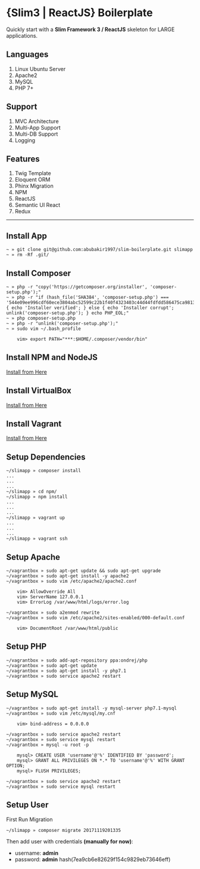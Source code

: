 # {Slim3  | ReactJS} Boilerplate

Quickly start with a **Slim Framework 3 / ReactJS** skeleton for LARGE applications.

## Languages

1. Linux Ubuntu Server
2. Apache2
3. MySQL
4. PHP 7+

## Support

1. MVC Architecture
2. Multi-App Support
3. Multi-DB Support
4. Logging

## Features

1. Twig Template
2. Eloquent ORM
3. Phinx Migration
4. NPM
5. ReactJS
6. Semantic UI React
7. Redux

---
## Install App
```
~ » git clone git@github.com:abubakir1997/slim-boilerplate.git slimapp
~ » rm -Rf .git/
```

## Install Composer
```
~ » php -r "copy('https://getcomposer.org/installer', 'composer-setup.php');"
~ » php -r "if (hash_file('SHA384', 'composer-setup.php') === '544e09ee996cdf60ece3804abc52599c22b1f40f4323403c44d44fdfdd586475ca9813a858088ffbc1f233e9b180f061') { echo 'Installer verified'; } else { echo 'Installer corrupt'; unlink('composer-setup.php'); } echo PHP_EOL;"
~ » php composer-setup.php
~ » php -r "unlink('composer-setup.php');"
~ » sudo vim ~/.bash_profile

	vim> export PATH="***:$HOME/.composer/vendor/bin"

```

## Install NPM and NodeJS
[Install from Here](http://blog.teamtreehouse.com/install-node-js-npm-mac)

## Install VirtualBox
[Install from Here](https://www.virtualbox.org/wiki/Downloads)

## Install Vagrant
[Install from Here](https://www.vagrantup.com/)

## Setup Dependencies
```
~/slimapp » composer install
...
...
...
~/slimapp » cd npm/
~/slimapp » npm install
...
...
...
~/slimapp » vagrant up
...
...
...
~/slimapp » vagrant ssh
```

## Setup Apache
```
~/vagrantbox » sudo apt-get update && sudo apt-get upgrade
~/vagrantbox » sudo apt-get install -y apache2
~/vagrantbox » sudo vim /etc/apache2/apache2.conf

	vim> AllowOverride All
	vim> ServerName 127.0.0.1
	vim> ErrorLog /var/www/html/logs/error.log

~/vagrantbox » sudo a2enmod rewrite
~/vagrantbox » sudo vim /etc/apache2/sites-enabled/000-default.conf

	vim> DocumentRoot /var/www/html/public
```

## Setup PHP
```
~/vagrantbox » sudo add-apt-repository ppa:ondrej/php
~/vagrantbox » sudo apt-get update
~/vagrantbox » sudo apt-get install -y php7.1
~/vagrantbox » sudo service apache2 restart
```


## Setup MySQL
```
~/vagrantbox » sudo apt-get install -y mysql-server php7.1-mysql
~/vagrantbox » sudo vim /etc/mysql/my.cnf

	vim> bind-address = 0.0.0.0

~/vagrantbox » sudo service apache2 restart
~/vagrantbox » sudo service mysql restart
~/vagrantbox » mysql -u root -p

	mysql> CREATE USER 'username'@'%' IDENTIFIED BY 'password';
	mysql> GRANT ALL PRIVILEGES ON *.* TO 'username'@'%' WITH GRANT OPTION;
	mysql> FLUSH PRIVILEGES;

~/vagrantbox » sudo service apache2 restart
~/vagrantbox » sudo service mysql restart
```

## Setup User

First Run Migration
```
~/slimapp » composer migrate 20171119201335
```

Then add user with credentials **(manually for now)**:

- username: **admin**
- password: **admin** hash(7ea9cb6e82629f154c9829eb73646eff)